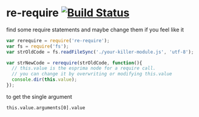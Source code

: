 re-require [![Build Status](https://travis-ci.org/chevett/re-require.png)](https://travis-ci.org/chevett/re-require)
=========

find some require statements and maybe change them if you feel like it


```js
var rerequire = require('re-require');
var fs = require('fs');
var strOldCode = fs.readFileSync('./your-killer-module.js', 'utf-8');

var strNewCode = rerequire(strOldCode, function(){
  // this.value is the esprima node for a require call.
  // you can change it by overwriting or modifying this.value
  console.dir(this.value);
});
```

to get the single argument
```
this.value.arguments[0].value
```
